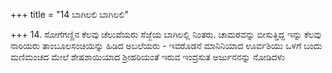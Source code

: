 +++
title = "14 ಬಾಗಿಲಲಿ ಬಾಗಿಲಲಿ"

+++
14. ಸೋಗೆಗಣ್ಣಿನ ಕೆಲವು ಚೆಲುವೆಯರು ಸೆಜ್ಜೆಯ  ಬಾಗಿಲಲ್ಲಿ ನಿಂತರು. ಚಾಮರವನ್ನು ಬೀಸುತ್ತಿದ್ದ ಇನ್ನು ಕೆಲವು ನಾರಿಯರು ತಾಂಬೂಲಸಂಚಿಯನ್ನು ಹಿಡಿದ ಅಬಲೆಯರು - ಇವರೊಡನೆ  ಮಾನಿನಿಯಾದ  ಊರ್ವಶಿಯು ಒಳಗೆ ಬಂದು ಮಣಿಮಂಚದ ಮೇಲೆ ಶೇಷಶಾಯಿಯಾದ ಶ್ರೀಹರಿಯಂತೆ ಇರುವ ಇಂದ್ರಸುತ ಅರ್ಜುನನನ್ನು ನೋಡಿದಳು